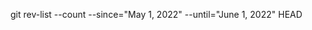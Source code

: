 <!-- 
To count the commits from a given month using Git, you can use the git rev-list command in combination with the --since and --until options, followed by piping the output to wc -l, which counts the number of lines (and therefore the number of commits). -->

git rev-list --count --since="May 1, 2022" --until="June 1, 2022" HEAD